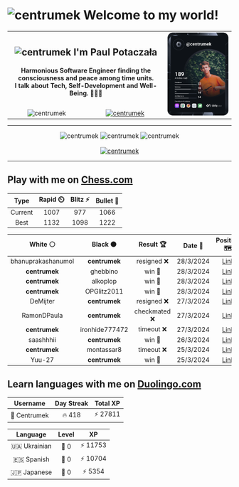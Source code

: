 <h1>
  <img
    src="https://emojis.slackmojis.com/emojis/images/1531849430/4246/blob-sunglasses.gif"
    width="30"
    alt="centrumek"
  />
  Welcome to my world!
</h1>

<table>
  <tbody>
    <tr>
      <td align="center" width="70%" colspan="2">
        <h2>
          <img
            src="https://raw.githubusercontent.com/MartinHeinz/MartinHeinz/master/wave.gif"
            width="30px"
            alt="centrumek"
          />
          I'm Paul Potaczała
        </h2>
        <h4>
          Harmonious Software Engineer finding the consciousness and peace among time units.
          <br/>
          I talk about Tech, Self-Development and Well-Being. 🌿🧘🚀
        </h4>
      </td>
      <td width="30%" rowspan="2">
        <a href="https://app.daily.dev/centrumek">
          <img
            src="./devcard.svg"
            alt="centrumek"
          />
        </a>
      </td>
    </tr>
    <tr align="center">
      <td>
        <img
          src="https://komarev.com/ghpvc/?username=centrumek&label=visitors&color=0e75b6&style=flat"
          alt="centrumek"
        >
      </td>
      <td>
        <a href="https://stackoverflow.com/users/14496012/centrumek">
          <img
            src="https://stackoverflow.com/users/flair/14496012.png?theme=dark"
            alt="centrumek"
          >
        </a>
      </td>
    </tr>
  </tbody>
</table>

---
<div align="center">
  <img 
    src="https://github-readme-stats.vercel.app/api?username=centrumek&show_icons=true&count_private=true&theme=dark&hide_border=true&hide=issues,contribs&bg_color=00000000"
    alt="centrumek"
  />
  <img
    src="https://github-readme-stats.vercel.app/api/top-langs/?username=centrumek&layout=compact&hide_border=true&theme=dark&bg_color=00000000&langs_count=6&exclude_repo=air-statistic-app"
    alt="centrumek"
  />
  <img 
    src="https://github-readme-streak-stats.herokuapp.com?user=centrumek&theme=dark&hide_border=true&background=FFFFFF00"
    alt="centrumek"
  />
  <br/>
  <br/>
  <a href="https://www.buymeacoffee.com/centrumek">
    <img
      src="https://cdn.buymeacoffee.com/buttons/v2/default-orange.png"
      height="50"
      width="210"
      alt="centrumek"
    />
  </a>
</div>

---

## Play with me on [Chess.com](https://www.chess.com/member/centrumek)

<div align="center">
<!--START_SECTION:chessStats-->
<!-- Automatically generated with https://github.com/Balastrong/chess-stats-action -->

| Type | Rapid ⏲️ | Blitz ⚡ | Bullet 🔫 |
|:---:|:---:|:---:|:---:|
| Current | 1007 | 977 | 1066 |
| Best | 1132 | 1098 | 1222 |

| White ⚪ | Black ⚫ | Result 🏆 | Date 📅 | Position 🗺️ | Type 🕕 |
|:---:|:---:|:---:|:---:|:---:|:---:|
| bhanuprakashanumol | **centrumek** | resigned ❌ | 28/3/2024 | <a href="http://www.ee.unb.ca/cgi-bin/tervo/fen.pl?select=3r1b1r/6pp/2N2p2/Qp1p4/k7/P1PP3P/1P3PP1/R3R1K1 b - -">Link</a> | Bullet |
| **centrumek** | ghebbino | win 🥇 | 28/3/2024 | <a href="http://www.ee.unb.ca/cgi-bin/tervo/fen.pl?select=2q1r1k1/5p1p/1R1Rp1p1/r2pP1P1/P4P1P/8/3Q4/6K1 b - -">Link</a> | Bullet |
| **centrumek** | alkoplop | win 🥇 | 28/3/2024 | <a href="http://www.ee.unb.ca/cgi-bin/tervo/fen.pl?select=8/8/5k2/3R3p/P2K2B1/6P1/8/8 b - -">Link</a> | Bullet |
| **centrumek** | OPGlitz2011 | win 🥇 | 28/3/2024 | <a href="http://www.ee.unb.ca/cgi-bin/tervo/fen.pl?select=6k1/6P1/8/1P6/p3p3/P7/1B1K4/6R1 b - -">Link</a> | Bullet |
| DeMijter | **centrumek** | resigned ❌ | 27/3/2024 | <a href="http://www.ee.unb.ca/cgi-bin/tervo/fen.pl?select=r7/pbp3B1/2n1k2p/8/4p1p1/4P1P1/PPP4P/2KR1R2 b - -">Link</a> | Bullet |
| RamonDPaula | **centrumek** | checkmated ❌ | 27/3/2024 | <a href="http://www.ee.unb.ca/cgi-bin/tervo/fen.pl?select=2Q5/pkpP4/1pb5/3p4/3b2q1/8/PPP2P2/4K2R b - -">Link</a> | Bullet |
| **centrumek** | ironhide777472 | timeout ❌ | 27/3/2024 | <a href="http://www.ee.unb.ca/cgi-bin/tervo/fen.pl?select=4k1r1/p1Kq1p1p/8/3p4/5P2/8/P7/8 w - -">Link</a> | Bullet |
| saashhhii | **centrumek** | win 🥇 | 26/3/2024 | <a href="http://www.ee.unb.ca/cgi-bin/tervo/fen.pl?select=r1b1k3/1p6/p1p1p3/8/1PP2b2/N4r2/P3K3/1Q2R3 w q -">Link</a> | Bullet |
| **centrumek** | montassar8 | timeout ❌ | 25/3/2024 | <a href="http://www.ee.unb.ca/cgi-bin/tervo/fen.pl?select=8/3R1pp1/4Rbkp/p7/8/P1r3PK/8/8 w - -">Link</a> | Bullet |
| Yuu-27 | **centrumek** | win 🥇 | 25/3/2024 | <a href="http://www.ee.unb.ca/cgi-bin/tervo/fen.pl?select=1k1r3r/3qb3/3p1n2/B1pPp3/1nP1Pp1p/PQ3P1P/1P2N3/1K3BRR w - -">Link</a> | Bullet |

<!--END_SECTION:chessStats-->
</div>

## Learn languages with me on [Duolingo.com](https://www.duolingo.com/profile/Centrumek)

<div align="center">
<!--START_SECTION:duolingoStats-->
<!-- Automatically generated with https://github.com/centrumek/duolingo-readme-stats-->

| Username | Day Streak | Total XP |
|:---:|:---:|:---:|
| 👤 Centrumek | 🔥 418 | ⚡ 27811 |

| Language | Level | XP |
|:---:|:---:|:---:|
| 🇺🇦 Ukrainian | 👑 0 | ⚡ 11753 |
| 🇪🇸 Spanish | 👑 0 | ⚡ 10704 |
| 🇯🇵 Japanese | 👑 0 | ⚡ 5354 |

<!--END_SECTION:duolingoStats-->
</div>
<!--
**centrumek/centrumek** is a ✨ _special_ ✨ repository because its `README.md` (this file) appears on your GitHub profile.

Here are some ideas to get you started:

- 🔭 I’m currently working on ...
- 🌱 I’m currently learning ...
- 👯 I’m looking to collaborate on ...
- 🤔 I’m looking for help with ...
- 💬 Ask me about ...
- 📫 How to reach me: ...
- 😄 Pronouns: ...
- ⚡ Fun fact: ...
-->
